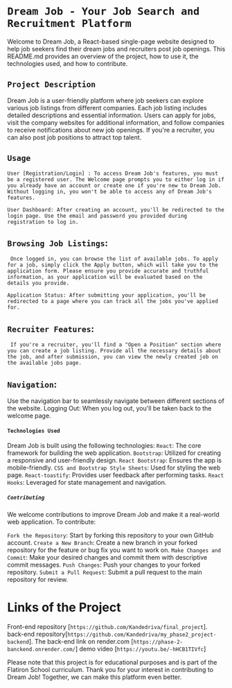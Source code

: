 # `Dream Job - Your Job Search and Recruitment Platform`

Welcome to Dream Job, a React-based single-page website designed to help job seekers find their dream jobs and recruiters post job openings. This README.md provides an overview of the project, how to use it, the technologies used, and how to contribute.

## `Project Description`

Dream Job is a user-friendly platform where job seekers can explore various job listings from different companies. Each job listing includes detailed descriptions and essential information. Users can apply for jobs, visit the company websites for additional information, and follow companies to receive notifications about new job openings. If you're a recruiter, you can also post job positions to attract top talent.

## `Usage`

    User [Registration/Login] : To access Dream Job's features, you must be a registered user. The Welcome page prompts you to either log in if you already have an account or create one if you're new to Dream Job. Without logging in, you won't be able to access any of Dream Job's features.

    User Dashboard: After creating an account, you'll be redirected to the login page. Use the email and password you provided during registration to log in.

## `Browsing Job Listings`:

     Once logged in, you can browse the list of available jobs. To apply for a job, simply click the Apply button, which will take you to the application form. Please ensure you provide accurate and truthful information, as your application will be evaluated based on the details you provide.

    Application Status: After submitting your application, you'll be redirected to a page where you can track all the jobs you've applied for.

## `Recruiter Features`:

     If you're a recruiter, you'll find a "Open a Position" section where you can create a job listing. Provide all the necessary details about the job, and after submission, you can view the newly created job on the available jobs page.

## `Navigation`:

Use the navigation bar to seamlessly navigate between different sections of the website.
Logging Out: When you log out, you'll be taken back to the welcome page.

#### `Technologies Used`

Dream Job is built using the following technologies:
`React`: The core framework for building the web application.
`Bootstrap`: Utilized for creating a responsive and user-friendly design.
`React Bootstrap`: Ensures the app is mobile-friendly.
`CSS and Bootstrap Style Sheets`: Used for styling the web page.
`React-toastify`: Provides user feedback after performing tasks.
`React Hooks`: Leveraged for state management and navigation.

##### `Contributing`

We welcome contributions to improve Dream Job and make it a real-world web application. To contribute:

`Fork the Repository`: Start by forking this repository to your own GitHub account.
`Create a New Branch`: Create a new branch in your forked repository for the feature or bug fix you want to work on.
`Make Changes and Commit`: Make your desired changes and commit them with descriptive commit messages.
`Push Changes`: Push your changes to your forked repository.
`Submit a Pull Request`: Submit a pull request to the main repository for review.

# Links of the Project

Front-end repository [`https://github.com/Kandedriva/final_project`].
back-end repository[`https://github.com/Kandedriva/my_phase2_project-backend`].
The back-end link on render.com [`https://phase-2-banckend.onrender.com/`]
demo video [`https://youtu.be/-hHCB1TIVfc`]

Please note that this project is for educational purposes and is part of the Flatiron School curriculum.
Thank you for your interest in contributing to Dream Job! Together, we can make this platform even better.

